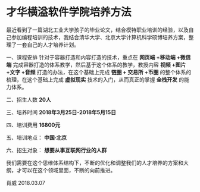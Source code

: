 # 才华横溢软件学院培养方法

最近看到了一篇湖北工业大学孩子的毕业论文，结合模特职业培训的经验，以及自己参加编程培训的技术，我结合清华大学、北京大学计算机科学硕博培养方案，整理了一套自己的人才培养计划。

一、课程安排
针对于容器打造和内容打造的技术，重点在 **网页端 +移动端 +微信端** 完成容器打造的体系教学，然后基于这个体系的教学，教授内容 **视频 +图片 +文字 +音频** 打造的办法，在这个基础上完成 **链圈 + 交易所 +币圈** 的整个体系的梳理，在这个基础上完成 **虚拟现实** 技术的入门，从而真正的掌握 **全栈开发**
 的能力体系。

二、招生人数
**20人**

三、培养时间
**2018年3月25日-2018年5月15日**

四、培训费用
**16800元**

五、培训地点：
**中国·北京**

六、招生对象：
**想要从事互联网行业的人群**

我们需要在这个思维体系结构下，不断的优化和调整我们的人才培养的方案和大纲，才可以在这个领域里面，不断的向前推进。

肖威
2018.03.07
